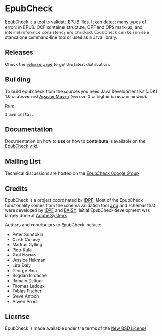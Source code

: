 EpubCheck
=========

EpubCheck is a tool to validate EPUB files. It can detect many
types of errors in EPUB. OCF container structure, OPF and OPS mark-up,
and internal reference consistency are checked. EpubCheck can be run
as a standalone command-line tool or used as a Java library.

## Releases

Check the [release page](https://github.com/IDPF/epubcheck/releases) to get the latest distribution.

## Building

To build epubcheck from the sources you need Java Development Kit (JDK) 1.6 or above
and [Apache Maven](http://maven.apache.org/) (version 3 or higher is recommended).

Run:

```
$ mvn install
```

## Documentation

Documentation on how to **use** or how to **contribute** is available on the [EpubCheck wiki](https://github.com/IDPF/epubcheck/wiki).

## Mailing List

Technical discussions are hosted on the [EpubCheck Google Group](https://groups.google.com/forum/#!forum/epubcheck)

## Credits

EpubCheck is a project coordinated by [IDPF](http://idpf.org/). Most of the EpubCheck functionality comes from the schema validation tool [Jing](http://www.thaiopensource.com/relaxng/jing.html) and schemas that were developed by [IDPF](http://www.idpf.org/) and [DAISY](http://www.daisy.org/). Initial EpubCheck development was largely done at [Adobe Systems](http://www.adobe.com/).

Authors and contributors to EpubCheck include:

 * Peter Sorotokin
 * Garth Conboy
 * Markus Gylling
 * Piotr Kula
 * Paul Norton
 * Jessica Hekman
 * Liza Daly
 * George Bina
 * Bogdan Iordache
 * Romain Deltour
 * Thomas Ledoux
 * Tobias Fischer
 * Steve Antoch
 * Arwen Pond

## License

EpubCheck is made available under the terms of the [New BSD License](http://opensource.org/licenses/BSD-3-Clause)

